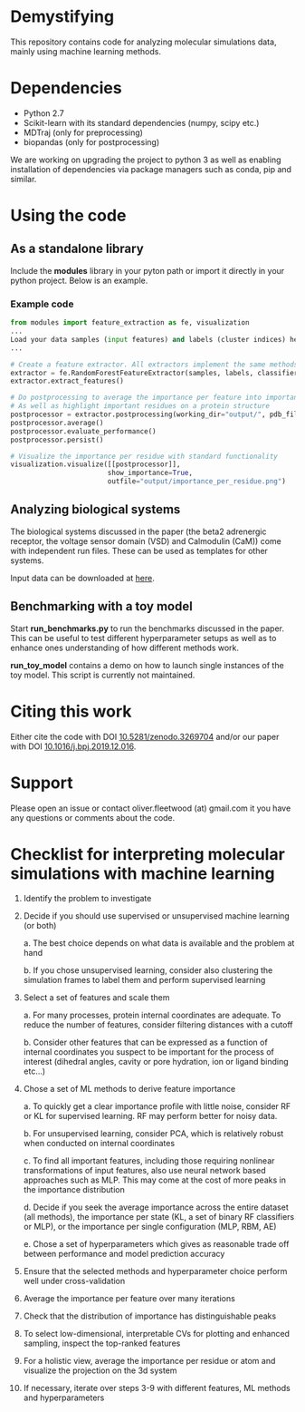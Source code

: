 # Demystifying

This repository contains code for analyzing molecular simulations data, mainly using machine learning methods.  

# Dependencies
 * Python 2.7
 * Scikit-learn with its standard dependencies (numpy, scipy etc.)
 * MDTraj (only for preprocessing)
 * biopandas (only for postprocessing)
 
We are working on upgrading the project to python 3 as well as enabling installation of dependencies via package managers such as conda, pip and similar. 

# Using the code

## As a standalone library
Include the __modules__ library in your pyton path or import it directly in your python project. Below is an example.
### Example code
```python
from modules import feature_extraction as fe, visualization
... 
Load your data samples (input features) and labels (cluster indices) here 
...

# Create a feature extractor. All extractors implement the same methods, but in this demo we use a Random Forest 
extractor = fe.RandomForestFeatureExtractor(samples, labels, classifier_kwargs={'n_estimators': 1000})
extractor.extract_features()

# Do postprocessing to average the importance per feature into importance per residues
# As well as highlight important residues on a protein structure
postprocessor = extractor.postprocessing(working_dir="output/", pdb_file="input/protein.pdb")
postprocessor.average()
postprocessor.evaluate_performance()
postprocessor.persist()

# Visualize the importance per residue with standard functionality
visualization.visualize([[postprocessor]],
                        show_importance=True,
                        outfile="output/importance_per_residue.png")

```


## Analyzing biological systems
The biological systems discussed in the paper (the beta2 adrenergic receptor, the voltage sensor domain (VSD) and Calmodulin (CaM)) come with independent run files. These can be used as templates for other systems. 

Input data can be downloaded at [here](https://drive.google.com/drive/folders/19V1mXz7Yu0V_2JZQ8wtgt7aZusAKs2Bb?usp=sharing).

## Benchmarking with a toy model
Start __run_benchmarks.py__ to run the benchmarks discussed in the paper. This can be useful to test different hyperparameter setups as well as to enhance ones understanding of how different methods work.

__run_toy_model__ contains a demo on how to launch single instances of the toy model. This script is currently not maintained.

# Citing this work
Either cite the code with DOI [10.5281/zenodo.3269704](https://doi.org/10.5281/zenodo.3269704) and/or our paper with DOI [10.1016/j.bpj.2019.12.016](https://doi.org/10.1016/j.bpj.2019.12.016).

# Support
Please open an issue or contact oliver.fleetwood (at) gmail.com it you have any questions or comments about the code. 

# Checklist for interpreting molecular simulations with machine learning 
1. Identify the problem to investigate

2. Decide if you should use supervised or unsupervised machine learning (or both)

    a. The best choice depends on what data is available and the problem at hand

    b. If you chose unsupervised learning, consider also clustering the simulation frames to label them and perform supervised learning 

3. Select a set of features and scale them

    a. For many processes, protein internal coordinates are adequate. To reduce the number of features, consider filtering distances with a cutoff
    
    b. Consider other features that can be expressed as a function of internal coordinates you suspect to be important for the process of interest (dihedral angles, cavity or pore hydration, ion or ligand binding etc...)

4. Chose a set of ML methods to derive feature importance

    a. To quickly get a clear importance profile with little noise, consider RF or KL for supervised learning. RF may perform better for noisy data.  

    b. For unsupervised learning, consider PCA, which is relatively robust when conducted on internal coordinates

    c. To find all important features, including those requiring nonlinear transformations of input features, also use neural network based approaches such as MLP. This may come at the cost of more peaks in the importance distribution

    d. Decide if you seek the average importance across the entire dataset (all methods), the importance per state (KL, a set of binary RF classifiers or MLP), or the importance per single configuration (MLP, RBM, AE) 

    e. Chose a set of hyperparameters which gives as reasonable trade off between performance and model prediction accuracy

5. Ensure that the selected methods and hyperparameter choice perform well under cross-validation

6. Average the importance per feature over many iterations

7. Check that the distribution of importance has distinguishable peaks

8. To select low-dimensional, interpretable CVs for plotting and enhanced sampling, inspect the top-ranked features 

9. For a holistic view, average the importance per residue or atom and visualize the projection on the 3d system 

10. If necessary, iterate over steps 3-9 with different features, ML methods and hyperparameters 

